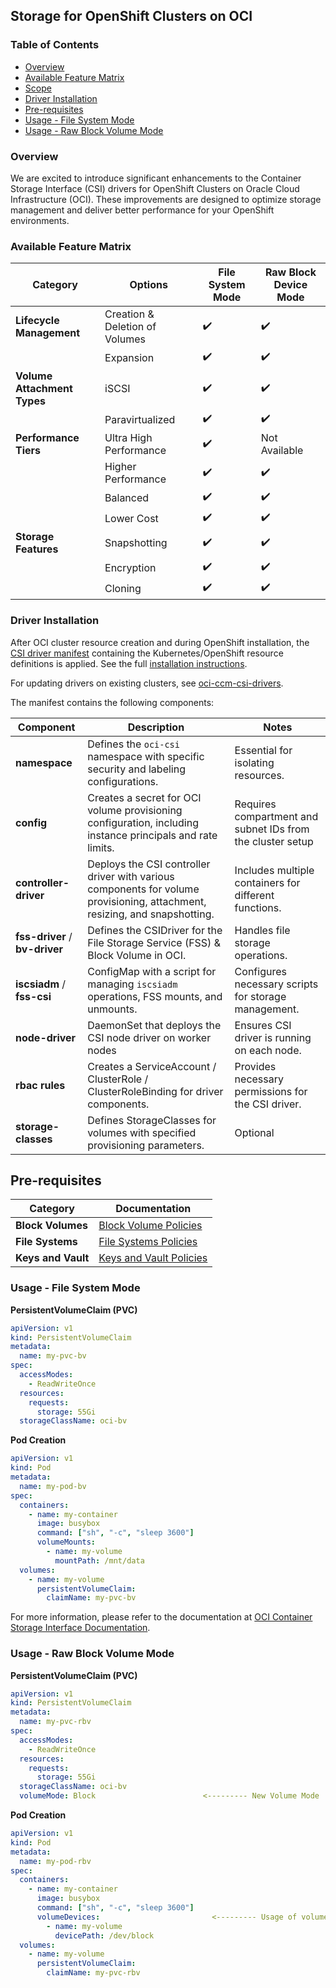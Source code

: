 ## Storage for OpenShift Clusters on OCI

### Table of Contents

- [Overview](#overview)
- [Available Feature Matrix](#available-feature-matrix)
- [Scope](#scope)
- [Driver Installation](#driver-installation)
- [Pre-requisites](#pre-requisites)
- [Usage - File System Mode](#usage---file-system-mode)
- [Usage - Raw Block Volume Mode](#usage---raw-block-volume-mode)


### Overview

We are excited to introduce significant enhancements to the Container Storage Interface (CSI) drivers for OpenShift Clusters on Oracle Cloud Infrastructure (OCI). These improvements are designed to optimize storage management and deliver better performance for your OpenShift environments.

### Available Feature Matrix

| **Category**                 | **Options**                    | **File System Mode** | **Raw Block Device Mode** |
|------------------------------|--------------------------------|----------------------|----------------------------|
| **Lifecycle Management**     | Creation & Deletion of Volumes | ✔️                   | ✔️                         |
|                              | Expansion                      | ✔️                   | ✔️                         |
| **Volume Attachment Types**  | iSCSI                          | ✔️                   | ✔️                         |
|                              | Paravirtualized                | ✔️                   | ✔️                         |
| **Performance Tiers**        | Ultra High Performance         | ✔️                   | Not Available             |
|                              | Higher Performance             | ✔️                   | ✔️                         |
|                              | Balanced                       | ✔️                   | ✔️                         |
|                              | Lower Cost                     | ✔️                   | ✔️                         |
| **Storage Features**         | Snapshotting                   | ✔️                   | ✔️                         |
|                              | Encryption                     | ✔️                   | ✔️                         |
|                              | Cloning                        | ✔️                   | ✔️                         |


### Driver Installation

After OCI cluster resource creation and during OpenShift installation, the [CSI driver manifest](/custom_manifests/manifests/01-oci-csi.yml) containing the Kubernetes/OpenShift resource definitions is applied. See the full [installation instructions](/README.md#documentation-and-installation-instructions).

For updating drivers on existing clusters, see [oci-ccm-csi-drivers](/custom_manifests/README.md#oci-ccm-csi-drivers).

The manifest contains the following components:

| **Component**           | **Description**                                                                                     | **Notes**                                      |
|-------------------------|-----------------------------------------------------------------------------------------------------|------------------------------------------------|
| **namespace**           | Defines the `oci-csi` namespace with specific security and labeling configurations.                | Essential for isolating resources.             |
| **config**              | Creates a secret for OCI volume provisioning configuration, including instance principals and rate limits. | Requires compartment and subnet IDs from the cluster setup           |
| **controller-driver**   | Deploys the CSI controller driver with various components for volume provisioning, attachment, resizing, and snapshotting. | Includes multiple containers for different functions. |
| **fss-driver** / **bv-driver**        | Defines the CSIDriver for the File Storage Service (FSS) & Block Volume in OCI.| Handles file storage operations.               |
| **iscsiadm** / **fss-csi** | ConfigMap with a script for managing `iscsiadm` operations, FSS mounts, and unmounts.| Configures necessary scripts for storage management. |
| **node-driver**         | DaemonSet that deploys the CSI node driver on worker nodes | Ensures CSI driver is running on each node.|
| **rbac rules**        | Creates a ServiceAccount / ClusterRole / ClusterRoleBinding for driver components.| Provides necessary permissions for the CSI driver. |
| **storage-classes**    | Defines StorageClasses for volumes with specified provisioning parameters.                    | Optional      |

## Pre-requisites

| **Category**        | **Documentation**|
|---------------------|----------------------------------------------------------------------------------------|
| **Block Volumes**   | [Block Volume Policies](https://docs.oracle.com/en-us/iaas/Content/Block/blockvolumes.htm#blockvolumes__iam) |
| **File Systems**    | [File Systems Policies](https://docs.oracle.com/en-us/iaas/Content/File/Concepts/filestorageoverview.htm#auth) |
| **Keys and Vault**  | [Keys and Vault Policies](https://docs.oracle.com/en-us/iaas/Content/KeyManagement/Concepts/keyoverview.htm#authentication) |

### Usage - File System Mode

**PersistentVolumeClaim (PVC)**
```yaml
apiVersion: v1
kind: PersistentVolumeClaim
metadata:
  name: my-pvc-bv
spec:
  accessModes:
    - ReadWriteOnce
  resources:
    requests:
      storage: 55Gi
  storageClassName: oci-bv
  ```

**Pod Creation**
```yaml
apiVersion: v1
kind: Pod
metadata:
  name: my-pod-bv
spec:
  containers:
    - name: my-container
      image: busybox
      command: ["sh", "-c", "sleep 3600"]
      volumeMounts:
        - name: my-volume
          mountPath: /mnt/data
  volumes:
    - name: my-volume
      persistentVolumeClaim:
        claimName: my-pvc-bv

  ```

For more information, please refer to the documentation at [OCI Container Storage Interface Documentation](https://github.com/oracle/oci-cloud-controller-manager/blob/master/container-storage-interface.md).

### Usage - Raw Block Volume Mode

**PersistentVolumeClaim (PVC)**
```yaml
apiVersion: v1
kind: PersistentVolumeClaim
metadata:
  name: my-pvc-rbv
spec:
  accessModes:
    - ReadWriteOnce
  resources:
    requests:
      storage: 55Gi
  storageClassName: oci-bv
  volumeMode: Block                        <--------- New Volume Mode
  ```

**Pod Creation**
```yaml
apiVersion: v1
kind: Pod
metadata:
  name: my-pod-rbv
spec:
  containers:
    - name: my-container
      image: busybox
      command: ["sh", "-c", "sleep 3600"]
      volumeDevices:                         <--------- Usage of volumeDevice instead of volumeMounts
        - name: my-volume
          devicePath: /dev/block
  volumes:
    - name: my-volume
      persistentVolumeClaim:
        claimName: my-pvc-rbv

  ```
